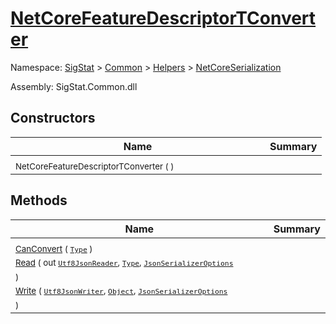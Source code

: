 # [NetCoreFeatureDescriptorTConverter](./NetCoreFeatureDescriptorTConverter.md)

Namespace: [SigStat]() > [Common](./../../README.md) > [Helpers](./../README.md) > [NetCoreSerialization](./README.md)

Assembly: SigStat.Common.dll


## Constructors

| Name | Summary | 
| --- | --- | 
| <sub>NetCoreFeatureDescriptorTConverter (  )</sub><span>&nbsp;&nbsp;&nbsp;&nbsp;&nbsp;&nbsp;&nbsp;&nbsp;&nbsp;&nbsp;&nbsp;&nbsp;&nbsp;&nbsp;&nbsp;&nbsp;&nbsp;&nbsp;&nbsp;&nbsp;&nbsp;&nbsp;&nbsp;&nbsp;&nbsp;&nbsp;&nbsp;&nbsp;&nbsp;&nbsp;&nbsp;&nbsp;</span>| <sub></sub>| <br>


## Methods

| Name | Summary | 
| --- | --- | 
| <sub>[CanConvert](./Methods/NetCoreFeatureDescriptorTConverter-100664126.md) ( [`Type`](https://docs.microsoft.com/en-us/dotnet/api/System.Type) )</sub><span>&nbsp;&nbsp;&nbsp;&nbsp;&nbsp;&nbsp;&nbsp;&nbsp;&nbsp;&nbsp;&nbsp;&nbsp;&nbsp;&nbsp;&nbsp;&nbsp;&nbsp;&nbsp;&nbsp;&nbsp;&nbsp;&nbsp;&nbsp;&nbsp;&nbsp;&nbsp;&nbsp;&nbsp;&nbsp;&nbsp;&nbsp;&nbsp;</span>| <sub></sub>| <br>
| <sub>[Read](./Methods/NetCoreFeatureDescriptorTConverter-100664127.md) ( out [`Utf8JsonReader`](https://docs.microsoft.com/en-us/dotnet/api/System.Text.Json.Utf8JsonReader), [`Type`](https://docs.microsoft.com/en-us/dotnet/api/System.Type), [`JsonSerializerOptions`](https://docs.microsoft.com/en-us/dotnet/api/System.Text.Json.JsonSerializerOptions) )</sub><span>&nbsp;&nbsp;&nbsp;&nbsp;&nbsp;&nbsp;&nbsp;&nbsp;&nbsp;&nbsp;&nbsp;&nbsp;&nbsp;&nbsp;&nbsp;&nbsp;&nbsp;&nbsp;&nbsp;&nbsp;&nbsp;&nbsp;&nbsp;&nbsp;&nbsp;&nbsp;&nbsp;&nbsp;&nbsp;&nbsp;&nbsp;&nbsp;</span>| <sub></sub>| <br>
| <sub>[Write](./Methods/NetCoreFeatureDescriptorTConverter-100664128.md) ( [`Utf8JsonWriter`](https://docs.microsoft.com/en-us/dotnet/api/System.Text.Json.Utf8JsonWriter), [`Object`](https://docs.microsoft.com/en-us/dotnet/api/System.Object), [`JsonSerializerOptions`](https://docs.microsoft.com/en-us/dotnet/api/System.Text.Json.JsonSerializerOptions) )</sub><span>&nbsp;&nbsp;&nbsp;&nbsp;&nbsp;&nbsp;&nbsp;&nbsp;&nbsp;&nbsp;&nbsp;&nbsp;&nbsp;&nbsp;&nbsp;&nbsp;&nbsp;&nbsp;&nbsp;&nbsp;&nbsp;&nbsp;&nbsp;&nbsp;&nbsp;&nbsp;&nbsp;&nbsp;&nbsp;&nbsp;&nbsp;&nbsp;</span>| <sub></sub>| <br>


